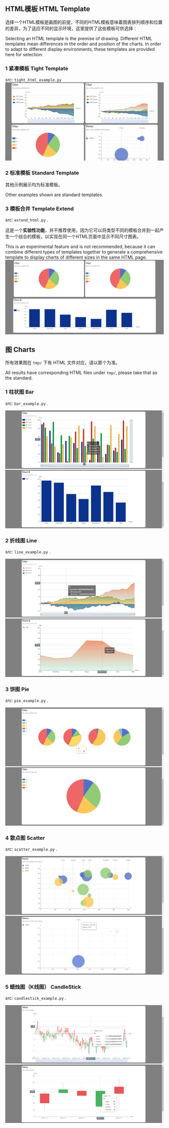 ## HTML模板 HTML Template
选择一个HTML模板是画图的前提，不同的HTML模板意味着图表排列顺序和位置的差异，为了适应不同的显示环境，这里提供了这些模板可供选择：

Selecting an HTML template is the premise of drawing. Different HTML templates mean differences in the order and position of the charts. In order to adapt to different display environments, these templates are provided here for selection:

### 1 紧凑模板 Tight Template
*src:*  `tight_html_example.py`
![tight_html_example](imgs/tight_html_example.gif)

### 2 标准模板 Standard Template
其他示例展示均为标准模板。

Other examples shown are standard templates.

### 3 模板合并 Template Extend
*src:*  `extend_html.py` .

这是一个**实验性功能**，并不推荐使用，因为它可以将类型不同的模板合并到一起产生一个综合的模板，以实现在同一个HTML页面中显示不同尺寸图表。

This is an experimental feature and is not recommended, because it can combine different types of templates together to generate a comprehensive template to display charts of different sizes in the same HTML page.
![template-extend](imgs/template_extend.png)


## 图 Charts 

所有效果图在 `tmp/` 下有 HTML 文件对应，请以那个为准。

All results have corresponding HTML files under `tmp/`, please take that as the standard.

### 1 柱状图 Bar
*src:* `bar_example.py` .

![barexample01](imgs/bar_example_01.png)
![barexample02](imgs/bar_example_02.png)

### 2 折线图 Line
*src:* `line_example.py` .

![lineexample01](imgs/line_example_01.png)
![lineexample02](imgs/line_example_02.png)


### 3 饼图 Pie
*src:* `pie_example.py` .

![pieexample01](imgs/pie_example_01.png)
![pieexample02](imgs/pie_example_02.png)

### 4 散点图 Scatter
*src:* `scatter_example.py` .

![scatterexample01](imgs/scatter_example_01.png)
![scatterexample02](imgs/scatter_example_02.png)


### 5 蜡烛图（K线图） CandleStick
*src:* `candlestick_example.py` .

![candlestick01](imgs/candlestick_example_01.png)
![candlestick02](imgs/candlestick_example_02.png)